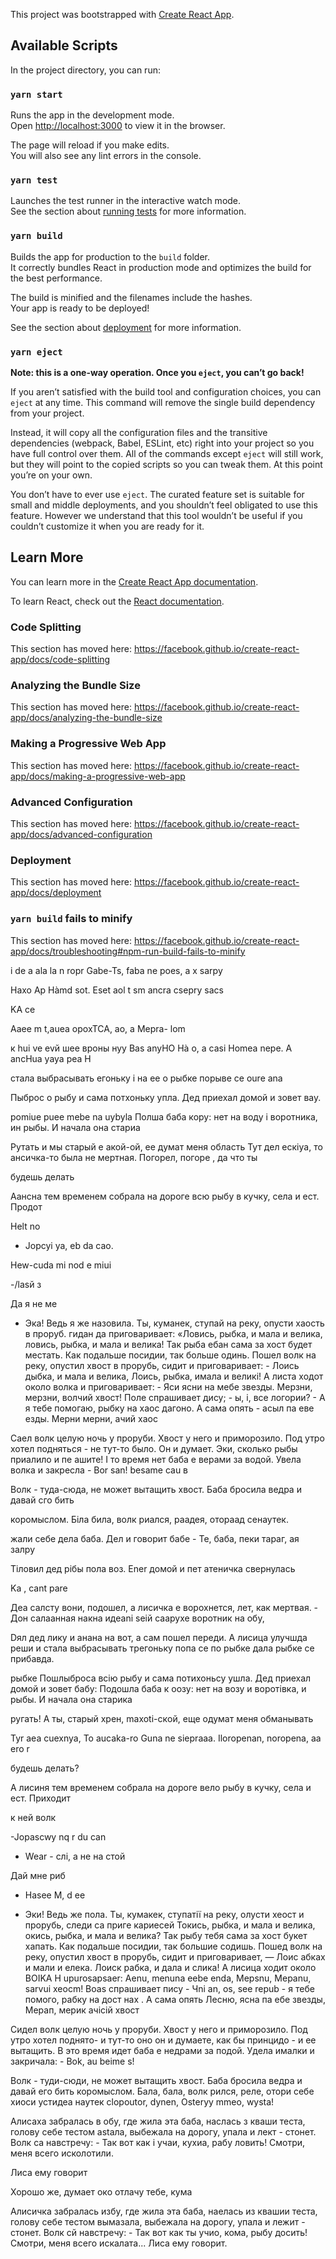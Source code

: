 This project was bootstrapped with [Create React App](https://github.com/facebook/create-react-app).

## Available Scripts

In the project directory, you can run:

### `yarn start`

Runs the app in the development mode.<br />
Open [http://localhost:3000](http://localhost:3000) to view it in the browser.

The page will reload if you make edits.<br />
You will also see any lint errors in the console.

### `yarn test`

Launches the test runner in the interactive watch mode.<br />
See the section about [running tests](https://facebook.github.io/create-react-app/docs/running-tests) for more information.

### `yarn build`

Builds the app for production to the `build` folder.<br />
It correctly bundles React in production mode and optimizes the build for the best performance.

The build is minified and the filenames include the hashes.<br />
Your app is ready to be deployed!

See the section about [deployment](https://facebook.github.io/create-react-app/docs/deployment) for more information.


### `yarn eject`

**Note: this is a one-way operation. Once you `eject`, you can’t go back!**

If you aren’t satisfied with the build tool and configuration choices, you can `eject` at any time. This command will remove the single build dependency from your project.

Instead, it will copy all the configuration files and the transitive dependencies (webpack, Babel, ESLint, etc) right into your project so you have full control over them. All of the commands except `eject` will still work, but they will point to the copied scripts so you can tweak them. At this point you’re on your own.

You don’t have to ever use `eject`. The curated feature set is suitable for small and middle deployments, and you shouldn’t feel obligated to use this feature. However we understand that this tool wouldn’t be useful if you couldn’t customize it when you are ready for it.

## Learn More

You can learn more in the [Create React App documentation](https://facebook.github.io/create-react-app/docs/getting-started).

To learn React, check out the [React documentation](https://reactjs.org/).

### Code Splitting

This section has moved here: https://facebook.github.io/create-react-app/docs/code-splitting

### Analyzing the Bundle Size

This section has moved here: https://facebook.github.io/create-react-app/docs/analyzing-the-bundle-size

### Making a Progressive Web App

This section has moved here: https://facebook.github.io/create-react-app/docs/making-a-progressive-web-app

### Advanced Configuration

This section has moved here: https://facebook.github.io/create-react-app/docs/advanced-configuration

### Deployment

This section has moved here: https://facebook.github.io/create-react-app/docs/deployment

### `yarn build` fails to minify

This section has moved here: https://facebook.github.io/create-react-app/docs/troubleshooting#npm-run-build-fails-to-minify


i de a ala la n ropr Gabe-Ts, faba ne poes, a x sarpy

Haxo Ap Hàmd sot. Eset aol t sm ancra csepry sacs

KA ce

Aaee m t,auea opoxTCA, ao, a Mepra- lom

к hui ve evй шее вроны нуу Bas anyHO Hà o, a casi Homea nepe. A ancHua yaya pea H

стала выбрасывать егоньку і на ее о рыбке порыве се оure ana

Пыброс о рыбу и сама потхоньку упла. Дед приехал домой и зовет вау.

pomiue puee mebe na uybyla Полша баба кору: нет на воду і воротника, ин рыбы. И начала она стариа

Рутать и мы старый е акой-ой, ее думат меня область Тут дел ескiya, то ансичка-то была не мертная. Погорел, погоре , да что ты

будешь делать

Аансна тем временем собрала на дороге всю рыбу в кучку, села и ест. Продот

Helt no

- Jopcyi ya, eb da cao.

Hew-cuda mi nod e miui

-/lasй з

Да я не ме

- Эка! Ведь я же назовила. Ты, куманек, ступай на реку, опусти хаость в проруб. гидан да приговаривает: «Ловись, рыбка, и мала и велика, ловись, рыбка, и мала и велика! Так рыба ебан сама за хост будет местать. Как подальше посидии, так больше одинь. Пошел волк на реку, опустил хвост в прорубь, сидит и приговаривает: - Лоись дыбка, и мала и велика, Лоись, рыбка, имала и великі! А листа ходот около волка и приговаривает: - Яси ясни на мебе звезды. Мерзни, мерзни, волчий хвост! Поле спрашивает дису; - ы, і, все логории? - А я тебе помогаю, рыбку на хаос дагоно. А сама опять - асыл па еве езды. Мерни мерни, ачий хаос

Саел волк целую ночь у проруби. Хвост у него и приморозило. Под утро хотел подняться - не тут-то было. Он и думает. Эки, сколько рыбы приалило и пе ашите! І то время нет баба е верами за водой. Увела волка и закресла - Bor san! besame cau в

Волк - туда-сюда, не может вытащить хвост. Баба бросила ведра и давай сго бить

коромыслом. Біла била, волк риался, раадея, отораад сенаутек.







жали себе дела баба. Дел и говорит бабе - Те, баба, пеки тараг, ая залру

Тіловил дед рібы пола воз. Ener домой и пет атеничка свернулась

Ka , cant pare

Деа салсту вони, подошел, а лисичка е ворохнется, лет, как мертвая. - Дон салаанная накна идеаni seiй саарухе воротник на обу,

Dял дед лику и анана на вот, а сам пошел переди. А лисица улучшда реши и стала выбрасывать трегоньку попа се по рыбке дала рыбке се прибавда.

рыбке Пошлыброса всію рыбу и сама потихоньсу ушла. Дед приехал домой и зовет бабу: Подошла баба к оозу: нет на возу и воротівка, и рыбы. И начала она старика

ругать! А ты, старый хрен, maxoti-cкoй, еще одумат меня обманывать

Tyr aea cuexnya, To aucaka-ro Guna ne siepraaa. Iloropenan, noropena, aa ero r

будешь делать?

А лисиня тем временем собрала на дороге вело рыбу в кучку, села и ест. Приходит

к ней волк

-Jopascwy nq r du can

- Wear - слі, а не на стой

Дай мне риб

- Hasee M, d ee

- Эки! Ведь же пола. Ты, кумакек, ступатії на реку, олусти хеост и прорубь, следи са приге кариесей Токись, рыбка, и мала и велика, окись, рыбка, и мала и велика? Так рыбу тебя сама за хост букет хапать. Как подальше посидии, так большие содишь. Пошед волк на реку, опустил хвост в прорубь, сидит и приговаривает, — Лоис абках и мали и елека. Лоиск рабка, и дала и слика! А лисица ходит около BOIKA H upurosapsaer: Aenu, menuna eebe enda, Mepsnu, Mepanu, sarvui xeocm! Boas спрашивает пису - Чni аn, os, see repub - я тебе помого, рабку на дост нах . А сама опять Лесню, ясна па ебе звезды, Мерап, мерик ачісій хвост

Сидел волк целую ночь у проруби. Хвост у него и приморозило. Под утро хотел поднято- и тут-то оно он и думаете, как бы принцидо - и ее вытащить. В это время идет баба е недрами за подой. Удела ималки и закричала: - Bok, au beime s!

Волк - туди-сюди, не может вытащить хвост. Баба бросила ведра и давай его бить коромыслом. Бала, бала, волк рился, реле, отори себе хиоси устидеа наутек clopoutor, dynen, Osteryy mmeo, wysta!

Алисаха забралась в обу, где жила эта баба, наслась з кваши теста, голову себе тестом аѕtала, выбежала на дорогу, упала и лект - стонет. Волк са навстречу: - Так вот как і учаи, кухиа, рабу ловить! Смотри, меня всего исколотили.

Лиса ему говорит


Хорошо же, думает око отлачу тебе, кума

Алисичка забралась избу, где жила эта баба, наелась из квашии теста, голову себе тестом вымазала, выбежала на дорогу, упала и лежит - стонет. Волк сй навстречу: - Так вот как ты учио, кома, рыбу досить! Смотри, меня всего искалата... Лиса ему говорит.
